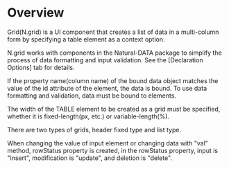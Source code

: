 Overview
===

Grid(N.grid) is a UI component that creates a list of data in a multi-column form by specifying a table element as a context option.

<p class="alert">N.grid works with components in the Natural-DATA package to simplify the process of data formatting and input validation. See the [Declaration Options] tab for details.</p>
<p class="alert">If the property name(column name) of the bound data object matches the value of the id attribute of the element, the data is bound. To use data formatting and validation, data must be bound to elements.</p>
<p class="alert">The width of the TABLE element to be created as a grid must be specified, whether it is fixed-length(px, etc.) or variable-length(%).</p>
<p class="alert">There are two types of grids, header fixed type and list type.</p>
<p class="alert">When changing the value of input element or changing data with "val" method, rowStatus property is created, in the rowStatus property, input is "insert", modification is "update", and deletion is "delete".</p>